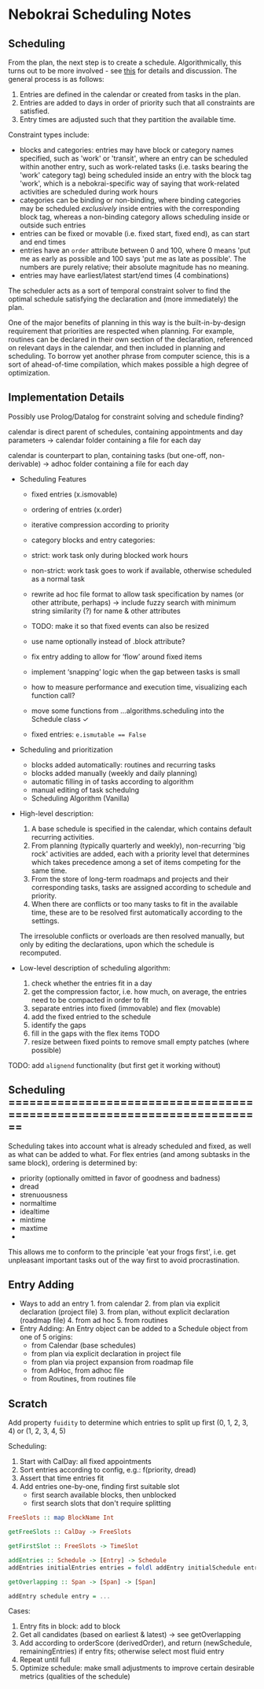 # Nebokrai Scheduling Notes

## Scheduling

From the plan, the next step is to create a schedule. Algorithmically, this turns out to be more
involved - see [this](...) for details and discussion. The general process is as follows:

1. Entries are defined in the calendar or created from tasks in the plan.
2. Entries are added to days in order of priority such that all constraints are satisfied.
3. Entry times are adjusted such that they partition the available time.

Constraint types include:

* blocks and categories: entries may have block or category names specified, such as 'work' or
  'transit', where an entry can be scheduled within another entry, such as work-related tasks (i.e.
  tasks bearing the 'work' category tag) being scheduled inside an entry with the block tag 'work',
  which is a nebokrai-specific way of saying that work-related activities are scheduled during
  work hours
* categories can be binding or non-binding, where binding categories may be scheduled _exclusively_
  inside entries with the corresponding block tag, whereas a non-binding category allows scheduling
  inside or outside such entries
* entries can be fixed or movable (i.e. fixed start, fixed end), as can start and end times
* entries have an `order` attribute between 0 and 100, where 0 means 'put me as early as possible
  and 100 says 'put me as late as possible'. The numbers are purely relative; their absolute
  magnitude has no meaning.
* entries may have earliest/latest start/end times (4 combinations)

The scheduler acts as a sort of temporal constraint solver to find the optimal schedule satisfying
the declaration and (more immediately) the plan.

One of the major benefits of planning in this way is the built-in-by-design requirement that
priorities are respected when planning. For example, routines can be declared in their own section
of the declaration, referenced on relevant days in the calendar, and then included in planning and
scheduling. To borrow yet another phrase from computer science, this is a sort of ahead-of-time
compilation, which makes possible a high degree of optimization.

## Implementation Details

Possibly use Prolog/Datalog for constraint solving and schedule finding?

calendar is direct parent of schedules, containing appointments and day parameters -> calendar folder containing a file for each day

calendar is counterpart to plan, containing tasks (but one-off, non-derivable) -> adhoc folder containing a file for each day

* Scheduling Features
  * fixed entries (x.ismovable)
  * ordering of entries (x.order)
  * iterative compression according to priority
  * category blocks and entry categories:
  * strict: work task only during blocked work hours
  * non-strict: work task goes to work if available, otherwise scheduled as a normal task
  * rewrite ad hoc file format to allow task specification by names (or other attribute, perhaps) → include fuzzy search with minimum string similarity (?) for name & other attributes
  * TODO: make it so that fixed events can also be resized
  * use name optionally instead of .block attribute?
  * fix entry adding to allow for ‘flow’ around fixed items
  * implement ‘snapping’ logic when the gap between tasks is small
  * how to measure performance and execution time, visualizing each function call?
  * move some functions from …algorithms.scheduling into the Schedule class ✓

  * fixed entries: `e.ismutable == False`

* Scheduling and prioritization
  * blocks added automatically: routines and recurring tasks
  * blocks added manually (weekly and daily planning)
  * automatic filling in of tasks according to algorithm
  * manual editing of task schedulng
  * Scheduling Algorithm (Vanilla)

* High-level description:

  1. A base schedule is specified in the calendar, which contains default recurring activities.
  2. From planning (typically quarterly and weekly), non-recurring 'big rock' activities are added, each with a priority level that determines which takes precedence among a set of items competing for the same time.
  3. From the store of long-term roadmaps and projects and their corresponding tasks, tasks are assigned according to schedule and priority.
  4. When there are conflicts or too many tasks to fit in the available time, these are to be resolved first automatically according to the settings.

    The irresoluble conflicts or overloads are then resolved manually, but only by editing the declarations, upon which the schedule is recomputed.

* Low-level description of scheduling algorithm:

    1. check whether the entries fit in a day
    2. get the compression factor, i.e. how much, on average, the entries need to be compacted in order to fit
    3. separate entries into fixed (immovable) and flex (movable)
    4. add the fixed entried to the schedule
    5. identify the gaps
    6. fill in the gaps with the flex items TODO
    7. resize between fixed points to remove small empty patches (where possible)

TODO: add `alignend` functionality (but first get it working without)

## Scheduling ========================================================================

Scheduling takes into account what is already scheduled and fixed, as well as
what can be added to what. For flex entries (and among subtasks in the same
block), ordering is determined by:

* priority (optionally omitted in favor of goodness and badness)
* dread
* strenuousness
* normaltime
* idealtime
* mintime
* maxtime
*

This allows me to conform to the principle 'eat your frogs first', i.e. get unpleasant
important tasks out of the way first to avoid procrastination.

## Entry Adding

* Ways to add an entry
        1. from calendar
        2. from plan via explicit declaration (project file)
        3. from plan, without explicit declaration (roadmap file)
        4. from ad hoc
        5. from routines
* Entry Adding: An Entry object can be added to a Schedule object from one of 5 origins:
  * from Calendar (base schedules)
  * from plan via explicit declaration in project file
  * from plan via project expansion from roadmap file
  * from AdHoc, from adhoc file
  * from Routines, from routines file

## Scratch

Add property `fuidity` to determine which entries to split up first (0, 1, 2, 3, 4) or (1, 2, 3, 4, 5)

Scheduling:

1. Start with CalDay: all fixed appointments
2. Sort entries according to config, e.g.: f(priority, dread)
3. Assert that time entries fit
4. Add entries one-by-one, finding first suitable slot
   * first search available blocks, then unblocked
   * first search slots that don't require splitting

```haskell
FreeSlots :: map BlockName Int

getFreeSlots :: CalDay -> FreeSlots

getFirstSlot :: FreeSlots -> TimeSlot

addEntries :: Schedule -> [Entry] -> Schedule
addEntries initialEntries entries = foldl addEntry initialSchedule entries

getOverlapping :: Span -> [Span] -> [Span]

addEntry schedule entry = ...
```

Cases:

1. Entry fits in block: add to block
2. Get all candidates (based on earliest & latest) -> see getOverlapping
3. Add according to orderScore (derivedOrder), and return (newSchedule, remainingEntries) if entry fits; otherwise select most fluid entry
4. Repeat until full
5. Optimize schedule: make small adjustments to improve certain desirable metrics (qualities of the schedule)
